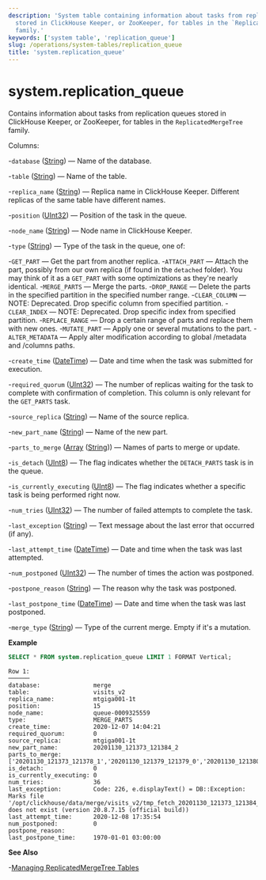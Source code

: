 ```yaml
---
description: 'System table containing information about tasks from replication queues
  stored in ClickHouse Keeper, or ZooKeeper, for tables in the `ReplicatedMergeTree`
  family.'
keywords: ['system table', 'replication_queue']
slug: /operations/system-tables/replication_queue
title: 'system.replication_queue'
---
```


# system.replication_queue

Contains information about tasks from replication queues stored in ClickHouse Keeper, or ZooKeeper, for tables in the `ReplicatedMergeTree` family.

Columns:

-`database` ([String](../../sql-reference/data-types/string.md)) — Name of the database.

-`table` ([String](../../sql-reference/data-types/string.md)) — Name of the table.

-`replica_name` ([String](../../sql-reference/data-types/string.md)) — Replica name in ClickHouse Keeper. Different replicas of the same table have different names.

-`position` ([UInt32](../../sql-reference/data-types/int-uint.md)) — Position of the task in the queue.

-`node_name` ([String](../../sql-reference/data-types/string.md)) — Node name in ClickHouse Keeper.

-`type` ([String](../../sql-reference/data-types/string.md)) — Type of the task in the queue, one of:

-`GET_PART` — Get the part from another replica.
-`ATTACH_PART` — Attach the part, possibly from our own replica (if found in the `detached` folder). You may think of it as a `GET_PART` with some optimizations as they're nearly identical.
-`MERGE_PARTS` — Merge the parts.
-`DROP_RANGE` — Delete the parts in the specified partition in the specified number range.
-`CLEAR_COLUMN` — NOTE: Deprecated. Drop specific column from specified partition.
-`CLEAR_INDEX` — NOTE: Deprecated. Drop specific index from specified partition.
-`REPLACE_RANGE` — Drop a certain range of parts and replace them with new ones.
-`MUTATE_PART` — Apply one or several mutations to the part.
-`ALTER_METADATA` — Apply alter modification according to global /metadata and /columns paths.

-`create_time` ([DateTime](../../sql-reference/data-types/datetime.md)) — Date and time when the task was submitted for execution.

-`required_quorum` ([UInt32](../../sql-reference/data-types/int-uint.md)) — The number of replicas waiting for the task to complete with confirmation of completion. This column is only relevant for the `GET_PARTS` task.

-`source_replica` ([String](../../sql-reference/data-types/string.md)) — Name of the source replica.

-`new_part_name` ([String](../../sql-reference/data-types/string.md)) — Name of the new part.

-`parts_to_merge` ([Array](../../sql-reference/data-types/array.md) ([String](../../sql-reference/data-types/string.md))) — Names of parts to merge or update.

-`is_detach` ([UInt8](../../sql-reference/data-types/int-uint.md)) — The flag indicates whether the `DETACH_PARTS` task is in the queue.

-`is_currently_executing` ([UInt8](../../sql-reference/data-types/int-uint.md)) — The flag indicates whether a specific task is being performed right now.

-`num_tries` ([UInt32](../../sql-reference/data-types/int-uint.md)) — The number of failed attempts to complete the task.

-`last_exception` ([String](../../sql-reference/data-types/string.md)) — Text message about the last error that occurred (if any).

-`last_attempt_time` ([DateTime](../../sql-reference/data-types/datetime.md)) — Date and time when the task was last attempted.

-`num_postponed` ([UInt32](../../sql-reference/data-types/int-uint.md)) — The number of times the action was postponed.

-`postpone_reason` ([String](../../sql-reference/data-types/string.md)) — The reason why the task was postponed.

-`last_postpone_time` ([DateTime](../../sql-reference/data-types/datetime.md)) — Date and time when the task was last postponed.

-`merge_type` ([String](../../sql-reference/data-types/string.md)) — Type of the current merge. Empty if it's a mutation.

**Example**

```sql
SELECT * FROM system.replication_queue LIMIT 1 FORMAT Vertical;
```

```text
Row 1:
──────
database:               merge
table:                  visits_v2
replica_name:           mtgiga001-1t
position:               15
node_name:              queue-0009325559
type:                   MERGE_PARTS
create_time:            2020-12-07 14:04:21
required_quorum:        0
source_replica:         mtgiga001-1t
new_part_name:          20201130_121373_121384_2
parts_to_merge:         ['20201130_121373_121378_1','20201130_121379_121379_0','20201130_121380_121380_0','20201130_121381_121381_0','20201130_121382_121382_0','20201130_121383_121383_0','20201130_121384_121384_0']
is_detach:              0
is_currently_executing: 0
num_tries:              36
last_exception:         Code: 226, e.displayText() = DB::Exception: Marks file '/opt/clickhouse/data/merge/visits_v2/tmp_fetch_20201130_121373_121384_2/CounterID.mrk' does not exist (version 20.8.7.15 (official build))
last_attempt_time:      2020-12-08 17:35:54
num_postponed:          0
postpone_reason:
last_postpone_time:     1970-01-01 03:00:00
```

**See Also**

-[Managing ReplicatedMergeTree Tables](/sql-reference/statements/system#managing-replicatedmergetree-tables)
